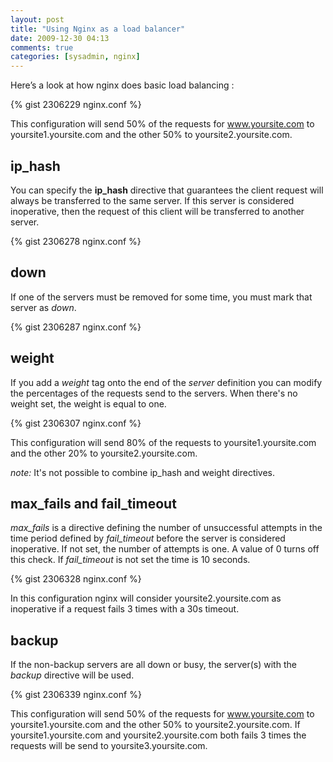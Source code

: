 ```yaml
---
layout: post
title: "Using Nginx as a load balancer"
date: 2009-12-30 04:13
comments: true
categories: [sysadmin, nginx]
---
```


Here’s a look at how nginx does basic load balancing :

{% gist 2306229 nginx.conf %}

This configuration will send 50% of the requests for www.yoursite.com to yoursite1.yoursite.com and the other 50% to yoursite2.yoursite.com.

## ip_hash

You can specify the __ip_hash__ directive that guarantees the client request will always be transferred to the same server.
If this server is considered inoperative, then the request of this client will be transferred to another server.

{% gist 2306278 nginx.conf %}

## down

If one of the servers must be removed for some time, you must mark that server as *down*.

{% gist 2306287 nginx.conf %}

## weight

If you add a *weight* tag onto the end of the *server* definition you can modify the percentages of the requests send to the servers.
When there's no weight set, the weight is equal to one.

{% gist 2306307 nginx.conf %}

This configuration will send 80% of the requests to yoursite1.yoursite.com and the other 20% to yoursite2.yoursite.com.

*note:* It's not possible to combine ip_hash and weight directives.

## max_fails and fail_timeout

*max_fails* is a directive defining the number of unsuccessful attempts in the time period defined by *fail_timeout* before the server is considered inoperative. If not set, the number of attempts is one. A value of 0 turns off this check.
If *fail_timeout* is not set the time is 10 seconds.


{% gist 2306328 nginx.conf %}

In this configuration nginx will consider yoursite2.yoursite.com as inoperative if a request fails 3 times with a 30s timeout.

## backup

If the non-backup servers are all down or busy, the server(s) with the *backup* directive will be used.

{% gist 2306339 nginx.conf %}

This configuration will send 50% of the requests for www.yoursite.com to yoursite1.yoursite.com and the other 50% to yoursite2.yoursite.com.
If yoursite1.yoursite.com and yoursite2.yoursite.com both fails 3 times the requests will be send to yoursite3.yoursite.com.